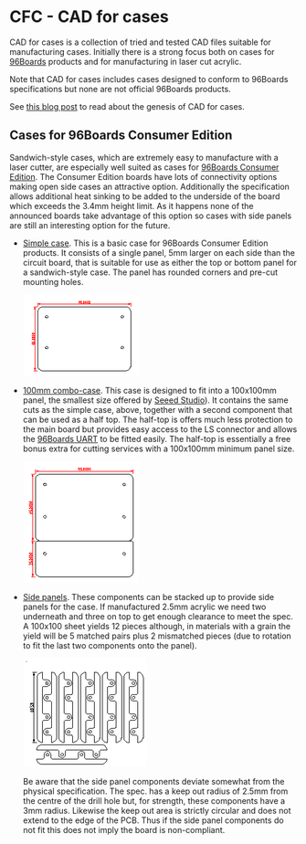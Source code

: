 CFC - CAD for cases
===================

CAD for cases is a collection of tried and tested CAD files suitable for
manufacturing cases. Initially there is a strong focus both on cases for
[96Boards](https://96boards.org) products and for manufacturing in laser cut
acrylic.

Note that CAD for cases includes cases designed to conform to 96Boards
specifications but none are not official 96Boards products.

See [this blog post](http://www.redfelineninja.org.uk/daniel/?p=415) to
read about the genesis of CAD for cases.

Cases for 96Boards Consumer Edition
-----------------------------------

Sandwich-style cases, which are extremely easy to manufacture with a laser
cutter, are especially well suited as cases for [96Boards Consumer Edition][1].
The Consumer Edition boards have lots of connectivity options making open side
cases an attractive option. Additionally the specification allows additional
heat sinking to be added to the underside of the board which exceeds the 3.4mm
height limit. As it happens none of the announced boards take advantage of this
option so cases with side panels are still an interesting option for the
future.

[1]: https://www.96boards.org/products/ce/

 * [Simple case](96boards/ce_simple_case.dxf).
   This is a basic case for 96Boards Consumer Edition products. It
   consists of a single panel, 5mm larger on each side than the circuit
   board, that is suitable for use as either the top or bottom panel for
   a sandwich-style case. The panel has rounded corners and pre-cut
   mounting holes.

   ![CAD drawing](96boards/ce_simple_case.png)

 * [100mm combo-case](96boards/ce_combo_case.dxf).
   This case is designed to fit into a 100x100mm panel, the smallest
   size offered by [Seeed Studio][2]). It contains the same cuts as the
   simple case, above, together with a second component that can be used
   as a half top. The half-top is offers much less protection to the
   main board but provides easy access to the LS connector and allows
   the [96Boards UART][3] to be fitted easily. The half-top is
   essentially a free bonus extra for cutting services with a 100x100mm
   minimum panel size.

   ![CAD drawing](96boards/ce_combo_case.png)

 * [Side panels](96boards/ce_side_panel.dxf).
   These components can be stacked up to provide side panels for the
   case. If manufactured 2.5mm acrylic we need two underneath and three
   on top to get enough clearance to meet the spec. A 100x100 sheet
   yields 12 pieces although, in materials with a grain the yield will
   be 5 matched pairs plus 2 mismatched pieces (due to rotation to fit
   the last two components onto the panel).

   ![CAD drawing](96boards/ce_side_panel.png)

   Be aware that the side panel components deviate somewhat from the
   physical specification. The spec. has a keep out radius of 2.5mm from
   the centre of the drill hole but, for strength, these components have
   a 3mm radius. Likewise the keep out area is strictly circular and
   does not extend to the edge of the PCB. Thus if the side panel
   components do not fit this does not imply the board is non-compliant.

[2]: http://www.seeedstudio.com/service/index.php?r=lasercutting
[3]: http://www.seeedstudio.com/depot/96Boards-UART-p-2525.html
